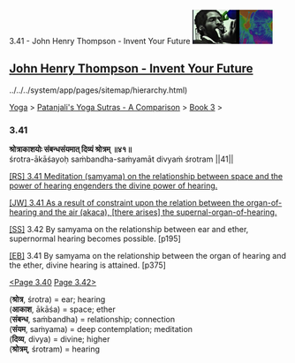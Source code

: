 3.41 - John Henry Thompson - Invent Your Future [![John Henry Thompson - Invent Your Future](../../../_/rsrc/1329567069254/config/customLogo.gif-revision=6.png)](../../../index.html)

[John Henry Thompson - Invent Your Future](../../../index.html)
---------------------------------------------------------------

../../../system/app/pages/sitemap/hierarchy.html)
    

[Yoga](../../../yoga.html)‎ > ‎[Patanjali's Yoga Sutras - A Comparison](../../patanjani.html)‎ > ‎[Book 3](../book-3.html)‎ > ‎

### 3.41

**श्रोत्राकाशयोः संबन्धसंयमात् दिव्यं श्रोत्रम् ॥४१॥**  
śrotra-ākāśayoḥ saṁbandha-saṁyamāt divyaṁ śrotram ||41||  
  
  
[\[RS\] 3.41 Meditation (samyama) on the relationship between space and the power of hearing engenders the divine power of hearing.](http://www.ashtangayoga.info/philosophy/yoga-sutra-patanjali/chapter-3/item/shrotra-akashayoh-sanbandha-sanyamat-divyam/)  
  
[\[JW\] 3.41 As a result of constraint upon the relation between the organ-of-hearing and the air (akaca), \[there arises\] the supernal-organ-of-hearing.](http://books.google.com/books?id=YzFImjtOxUwC&pg=PA268&ci=168%2C893%2C743%2C99&source=bookclip)  
  
[\[SS\]](http://www.amazon.com/Yoga-Sutras-Patanjali-Commentary-Satchidananda/dp/0932040381) 3.42 By samyama on the relationship between ear and ether, supernormal hearing becomes possible. \[p195\]  
  
[\[EB\]](http://www.amazon.com/Yoga-Sutras-Patanjali-Translation-Commentary/dp/0865477361/ref=sr_1_1?ie=UTF8&s=books&qid=1250508322&sr=1-1) 3.41 By samyama on the relationship between the organ of hearing and the ether, divine hearing is attained. \[p375\]  
  
  
[<Page 3.40](340.html)  [Page 3.42>](342.html)  
  

(**श्रोत्र**, śrotra) = ear; hearing  
(**आकाश**, ākāśa) = space; ether  
(**संबन्ध**, saṁbandha) = relationship; connection  
(**संयम**, saṁyama) = deep contemplation; meditation  
(**दिव्य**, divya) = divine; higher  
(**श्रोत्रम्**, śrotram) = hearing  

